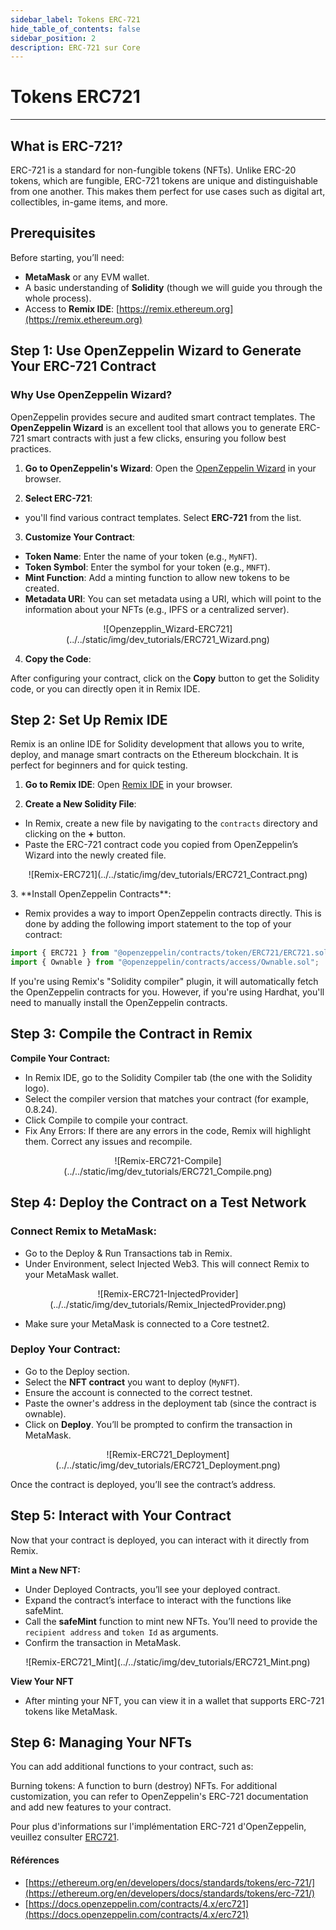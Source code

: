 ```yaml
---
sidebar_label: Tokens ERC-721
hide_table_of_contents: false
sidebar_position: 2
description: ERC-721 sur Core
---
```


# Tokens ERC721

---

## What is ERC-721?

ERC-721 is a standard for non-fungible tokens (NFTs). Unlike ERC-20 tokens, which are fungible, ERC-721 tokens are unique and distinguishable from one another. This makes them perfect for use cases such as digital art, collectibles, in-game items, and more.

## Prerequisites

Before starting, you’ll need:

- **MetaMask** or any EVM wallet.
- A basic understanding of **Solidity** (though we will guide you through the whole process).
- Access to **Remix IDE**: [https://remix.ethereum.org](https://remix.ethereum.org)

## Step 1: Use OpenZeppelin Wizard to Generate Your ERC-721 Contract

### Why Use OpenZeppelin Wizard?

OpenZeppelin provides secure and audited smart contract templates. The **OpenZeppelin Wizard** is an excellent tool that allows you to generate ERC-721 smart contracts with just a few clicks, ensuring you follow best practices.

1. **Go to OpenZeppelin's Wizard**: Open the [OpenZeppelin Wizard](https://wizard.openzeppelin.com/#erc721) in your browser.

2. **Select ERC-721**:

- you'll find various contract templates. Select **ERC-721** from the list.

3. **Customize Your Contract**:

- **Token Name**: Enter the name of your token (e.g., `MyNFT`).
- **Token Symbol**: Enter the symbol for your token (e.g., `MNFT`).
- **Mint Function**: Add a minting function to allow new tokens to be created.
- **Metadata URI**: You can set metadata using a URI, which will point to the information about your NFTs (e.g., IPFS or a centralized server).

<p align="center">
![Openzepplin_Wizard-ERC721](../../static/img/dev_tutorials/ERC721_Wizard.png)
</p>

4. **Copy the Code**:

After configuring your contract, click on the **Copy** button to get the Solidity code, or you can directly open it in Remix IDE.

## Step 2: Set Up Remix IDE

Remix is an online IDE for Solidity development that allows you to write, deploy, and manage smart contracts on the Ethereum blockchain. It is perfect for beginners and for quick testing.

1. **Go to Remix IDE**: Open [Remix IDE](https://remix.ethereum.org/) in your browser.

2. **Create a New Solidity File**:

- In Remix, create a new file by navigating to the `contracts` directory and clicking on the **+** button.
- Paste the ERC-721 contract code you copied from OpenZeppelin’s Wizard into the newly created file.

<p align="center">
![Remix-ERC721](../../static/img/dev_tutorials/ERC721_Contract.png)
</p>
3. **Install OpenZeppelin Contracts**:

- Remix provides a way to import OpenZeppelin contracts directly. This is done by adding the following import statement to the top of your contract:

```javascript
import { ERC721 } from "@openzeppelin/contracts/token/ERC721/ERC721.sol";
import { Ownable } from "@openzeppelin/contracts/access/Ownable.sol";
```

If you're using Remix's "Solidity compiler" plugin, it will automatically fetch the OpenZeppelin contracts for you. However, if you're using Hardhat, you'll need to manually install the OpenZeppelin contracts.

## Step 3: Compile the Contract in Remix

**Compile Your Contract:**

- In Remix IDE, go to the Solidity Compiler tab (the one with the Solidity logo).
- Select the compiler version that matches your contract (for example, 0.8.24).
- Click Compile to compile your contract.
- Fix Any Errors: If there are any errors in the code, Remix will highlight them. Correct any issues and recompile.

<p align="center">
![Remix-ERC721-Compile](../../static/img/dev_tutorials/ERC721_Compile.png)
</p>

## Step 4: Deploy the Contract on a Test Network

### Connect Remix to MetaMask:

- Go to the Deploy & Run Transactions tab in Remix.
- Under Environment, select Injected Web3. This will connect Remix to your MetaMask wallet.

<p align="center">
![Remix-ERC721-InjectedProvider](../../static/img/dev_tutorials/Remix_InjectedProvider.png)
</p>

- Make sure your MetaMask is connected to a Core testnet2.

### Deploy Your Contract:

- Go to the Deploy section.
- Select the **NFT contract** you want to deploy (`MyNFT`).
- Ensure the account is connected to the correct testnet.
- Paste the owner's address in the deployment tab (since the contract is ownable).
- Click on **Deploy**. You’ll be prompted to confirm the transaction in MetaMask.

<p align="center">
![Remix-ERC721_Deployment](../../static/img/dev_tutorials/ERC721_Deployment.png)
</p>

Once the contract is deployed, you’ll see the contract’s address.

## Step 5: Interact with Your Contract

Now that your contract is deployed, you can interact with it directly from Remix.

**Mint a New NFT:**

- Under Deployed Contracts, you’ll see your deployed contract.
- Expand the contract’s interface to interact with the functions like safeMint.
- Call the **safeMint** function to mint new NFTs. You’ll need to provide the `recipient address` and `token Id` as arguments.
- Confirm the transaction in MetaMask.

<p align="center">
![Remix-ERC721_Mint](../../static/img/dev_tutorials/ERC721_Mint.png)
</p>

**View Your NFT**

- After minting your NFT, you can view it in a wallet that supports ERC-721 tokens like MetaMask.

## Step 6: Managing Your NFTs

You can add additional functions to your contract, such as:

Burning tokens: A function to burn (destroy) NFTs.
For additional customization, you can refer to OpenZeppelin's ERC-721 documentation and add new features to your contract.

Pour plus d'informations sur l'implémentation ERC-721 d'OpenZeppelin, veuillez consulter [ERC721](https://docs.openzeppelin.com/contracts/4.x/erc721).

#### Références

- [https://ethereum.org/en/developers/docs/standards/tokens/erc-721/](https://ethereum.org/en/developers/docs/standards/tokens/erc-721/)
- [https://docs.openzeppelin.com/contracts/4.x/erc721](https://docs.openzeppelin.com/contracts/4.x/erc721)
